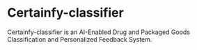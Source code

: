 # Certainfy-classifier
Certainfy-classifier is an AI-Enabled Drug and Packaged Goods Classification and Personalized Feedback System.
